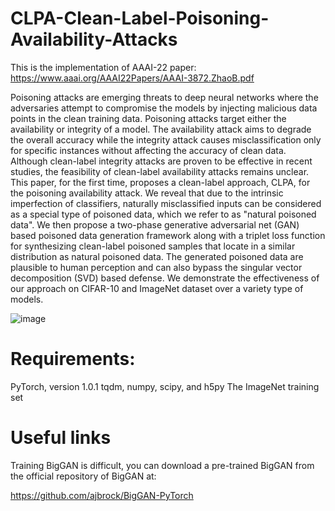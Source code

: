 # CLPA-Clean-Label-Poisoning-Availability-Attacks
This is the implementation of AAAI-22 paper: https://www.aaai.org/AAAI22Papers/AAAI-3872.ZhaoB.pdf


Poisoning attacks are emerging threats to deep neural networks where the adversaries attempt to compromise the models by injecting malicious data points in the clean training data. Poisoning attacks target either the availability or integrity of a model. The availability attack aims to degrade the overall accuracy while the integrity attack causes misclassification only for specific instances without affecting the accuracy of clean data. Although clean-label integrity attacks are proven to be effective in recent studies, the feasibility of clean-label availability attacks remains unclear. This paper, for the first time, proposes a clean-label approach, CLPA, for the poisoning availability attack. We reveal that due to the intrinsic imperfection of classifiers, naturally misclassified inputs can be considered as a special type of poisoned data, which we refer to as "natural poisoned data". We then propose a two-phase generative adversarial net (GAN) based poisoned data generation framework along with a triplet loss function for synthesizing clean-label poisoned samples that locate in a similar distribution as natural poisoned data. The generated poisoned data are plausible to human perception and can also bypass the singular vector decomposition (SVD) based defense. We demonstrate the effectiveness of our approach on CIFAR-10 and ImageNet dataset over a variety type of models.

![image](https://user-images.githubusercontent.com/36553004/157361659-0dda060d-5b6e-4e10-a239-0f45c8f3c49f.png)


# Requirements:

PyTorch, version 1.0.1
tqdm, numpy, scipy, and h5py
The ImageNet training set


# Useful links
Training BigGAN is difficult, you can download a pre-trained BigGAN from the official repository of BigGAN at:

https://github.com/ajbrock/BigGAN-PyTorch
